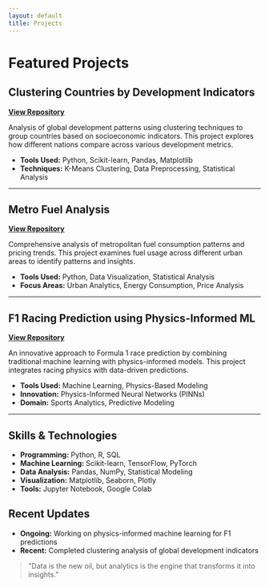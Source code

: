 ```yaml
---
layout: default
title: Projects
---
```


# Featured Projects

## Clustering Countries by Development Indicators
**[View Repository](https://github.com/aarizkhandata/Clustering-Countries-Development-Indicators-)**

Analysis of global development patterns using clustering techniques to group countries based on socioeconomic indicators. This project explores how different nations compare across various development metrics.

- **Tools Used:** Python, Scikit-learn, Pandas, Matplotlib
- **Techniques:** K-Means Clustering, Data Preprocessing, Statistical Analysis

---

## Metro Fuel Analysis
**[View Repository](https://github.com/aarizkhandata/metro-fuel-analysis)**

Comprehensive analysis of metropolitan fuel consumption patterns and pricing trends. This project examines fuel usage across different urban areas to identify patterns and insights.

- **Tools Used:** Python, Data Visualization, Statistical Analysis
- **Focus Areas:** Urban Analytics, Energy Consumption, Price Analysis

---

## F1 Racing Prediction using Physics-Informed ML
**[View Repository](https://github.com/aarizkhandata/F1-Racing-Prediction-Project-Plan-using-Physics-Informed-Machine-Learning)**

An innovative approach to Formula 1 race prediction by combining traditional machine learning with physics-informed models. This project integrates racing physics with data-driven predictions.

- **Tools Used:** Machine Learning, Physics-Based Modeling
- **Innovation:** Physics-Informed Neural Networks (PINNs)
- **Domain:** Sports Analytics, Predictive Modeling

---

## Skills & Technologies

- **Programming:** Python, R, SQL
- **Machine Learning:** Scikit-learn, TensorFlow, PyTorch
- **Data Analysis:** Pandas, NumPy, Statistical Modeling
- **Visualization:** Matplotlib, Seaborn, Plotly
- **Tools:** Jupyter Notebook, Google Colab

## Recent Updates

- **Ongoing:** Working on physics-informed machine learning for F1 predictions
- **Recent:** Completed clustering analysis of global development indicators

> "Data is the new oil, but analytics is the engine that transforms it into insights."